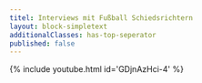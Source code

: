 ```yaml
---
titel: Interviews mit Fußball Schiedsrichtern
layout: block-simpletext
additionalClasses: has-top-seperator
published: false
---
```


{% include youtube.html id='GDjnAzHci-4' %}
